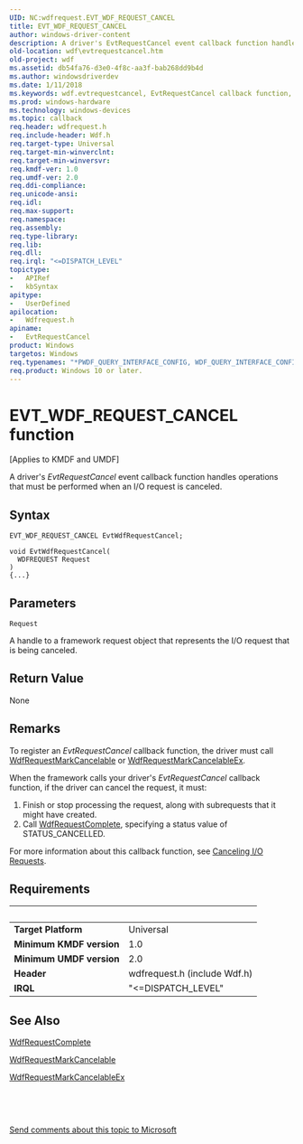 ```yaml
---
UID: NC:wdfrequest.EVT_WDF_REQUEST_CANCEL
title: EVT_WDF_REQUEST_CANCEL
author: windows-driver-content
description: A driver's EvtRequestCancel event callback function handles operations that must be performed when an I/O request is canceled.
old-location: wdf\evtrequestcancel.htm
old-project: wdf
ms.assetid: db54fa76-d3e0-4f8c-aa3f-bab268dd9b4d
ms.author: windowsdriverdev
ms.date: 1/11/2018
ms.keywords: wdf.evtrequestcancel, EvtRequestCancel callback function, EvtRequestCancel, EVT_WDF_REQUEST_CANCEL, EVT_WDF_REQUEST_CANCEL, wdfrequest/EvtRequestCancel, DFRequestObjectRef_fe2e3eee-9f6a-4fd8-afa7-23eb740ccd01.xml, kmdf.evtrequestcancel
ms.prod: windows-hardware
ms.technology: windows-devices
ms.topic: callback
req.header: wdfrequest.h
req.include-header: Wdf.h
req.target-type: Universal
req.target-min-winverclnt: 
req.target-min-winversvr: 
req.kmdf-ver: 1.0
req.umdf-ver: 2.0
req.ddi-compliance: 
req.unicode-ansi: 
req.idl: 
req.max-support: 
req.namespace: 
req.assembly: 
req.type-library: 
req.lib: 
req.dll: 
req.irql: "<=DISPATCH_LEVEL"
topictype:
-	APIRef
-	kbSyntax
apitype:
-	UserDefined
apilocation:
-	Wdfrequest.h
apiname:
-	EvtRequestCancel
product: Windows
targetos: Windows
req.typenames: "*PWDF_QUERY_INTERFACE_CONFIG, WDF_QUERY_INTERFACE_CONFIG"
req.product: Windows 10 or later.
---
```



# EVT_WDF_REQUEST_CANCEL function
<p class="CCE_Message">[Applies to KMDF and UMDF]

A driver's <i>EvtRequestCancel</i> event callback function handles operations that must be performed when an I/O request is canceled.

## Syntax

```
EVT_WDF_REQUEST_CANCEL EvtWdfRequestCancel;

void EvtWdfRequestCancel(
  WDFREQUEST Request
)
{...}
```

## Parameters

`Request`

A handle to a framework request object that represents the I/O request that is being canceled.


## Return Value

None

## Remarks

To register an <i>EvtRequestCancel</i> callback function, the driver must call <a href="..\wdfrequest\nf-wdfrequest-wdfrequestmarkcancelable.md">WdfRequestMarkCancelable</a> or <a href="..\wdfrequest\nf-wdfrequest-wdfrequestmarkcancelableex.md">WdfRequestMarkCancelableEx</a>.

 When the framework calls your driver's <i>EvtRequestCancel</i> callback function, if the driver can cancel the request, it must:
<ol>
<li>
Finish or stop processing the request, along with subrequests that it might have created.

</li>
<li>
Call <a href="..\wdfrequest\nf-wdfrequest-wdfrequestcomplete.md">WdfRequestComplete</a>, specifying a status value of STATUS_CANCELLED.

</li>
</ol>For more information about this callback function, see <a href="https://docs.microsoft.com/en-us/windows-hardware/drivers/wdf/canceling-i-o-requests">Canceling I/O Requests</a>.

## Requirements
| &nbsp; | &nbsp; |
| ---- |:---- |
| **Target Platform** | Universal |
| **Minimum KMDF version** | 1.0 |
| **Minimum UMDF version** | 2.0 |
| **Header** | wdfrequest.h (include Wdf.h) |
| **IRQL** | "<=DISPATCH_LEVEL" |

## See Also

<a href="..\wdfrequest\nf-wdfrequest-wdfrequestcomplete.md">WdfRequestComplete</a>

<a href="..\wdfrequest\nf-wdfrequest-wdfrequestmarkcancelable.md">WdfRequestMarkCancelable</a>

<a href="..\wdfrequest\nf-wdfrequest-wdfrequestmarkcancelableex.md">WdfRequestMarkCancelableEx</a>

 

 

<a href="mailto:wsddocfb@microsoft.com?subject=Documentation%20feedback [wdf\wdf]:%20EVT_WDF_REQUEST_CANCEL callback function%20 RELEASE:%20(1/11/2018)&amp;body=%0A%0APRIVACY STATEMENT%0A%0AWe use your feedback to improve the documentation. We don't use your email address for any other purpose, and we'll remove your email address from our system after the issue that you're reporting is fixed. While we're working to fix this issue, we might send you an email message to ask for more info. Later, we might also send you an email message to let you know that we've addressed your feedback.%0A%0AFor more info about Microsoft's privacy policy, see http://privacy.microsoft.com/en-us/default.aspx." title="Send comments about this topic to Microsoft">Send comments about this topic to Microsoft</a>